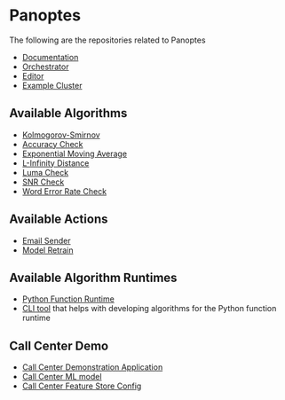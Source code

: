 # Panoptes
The following are the repositories related to Panoptes

- [Documentation](https://github.com/pkourouklidis/panoptes-wiki)
- [Orchestrator](https://github.com/pkourouklidis/panoptes-orchestrator)
- [Editor](https://github.com/pkourouklidis/panoptes-editor)
- [Example Cluster](https://github.com/pkourouklidis/panoptes-example-cluster)

## Available Algorithms
- [Kolmogorov-Smirnov](https://github.com/pkourouklidis/kolmogorov-smirnov-algorithm)
- [Accuracy Check](https://github.com/pkourouklidis/accuracy-algorithm)
- [Exponential Moving Average](https://github.com/pkourouklidis/ema-algorithm)
- [L-Infinity Distance](https://github.com/pkourouklidis/l-infinity-algorithm)
- [Luma Check](https://github.com/pkourouklidis/luma-check-algorithm)
- [SNR Check](https://github.com/pkourouklidis/SNR-check)
- [Word Error Rate Check](https://github.com/pkourouklidis/word-error-rate-algorithm)

## Available Actions
- [Email Sender](https://github.com/pkourouklidis/email-action)
- [Model Retrain](https://github.com/pkourouklidis/retrain-action)

## Available Algorithm Runtimes
- [Python Function Runtime](https://github.com/pkourouklidis/python-function-algorithm-runtime)
- [CLI tool](https://github.com/pkourouklidis/python-function-runtime-cli) that helps with developing algorithms for the Python function runtime

## Call Center Demo
- [Call Center Demonstration Application](https://github.com/pkourouklidis/call-center-demo-app)
- [Call Center ML model](https://github.com/pkourouklidis/call-center-model)
- [Call Center Feature Store Config](https://github.com/pkourouklidis/call-center-feature-store)